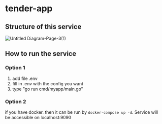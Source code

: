 # tender-app

## Structure of this service
![Untitled Diagram-Page-3(1)](https://github.com/restuarachman/tender-app/assets/57408456/300faf7f-9ad9-4811-a865-1a560bfc626f)

## How to run the service

### Option 1
1. add file .env
2. fill in .env with the config you want
3. type "go run cmd/myapp/main.go"

### Option 2
if you have docker. then it can be run by ```docker-compose up -d```. Service will be accessible on localhost:9090
